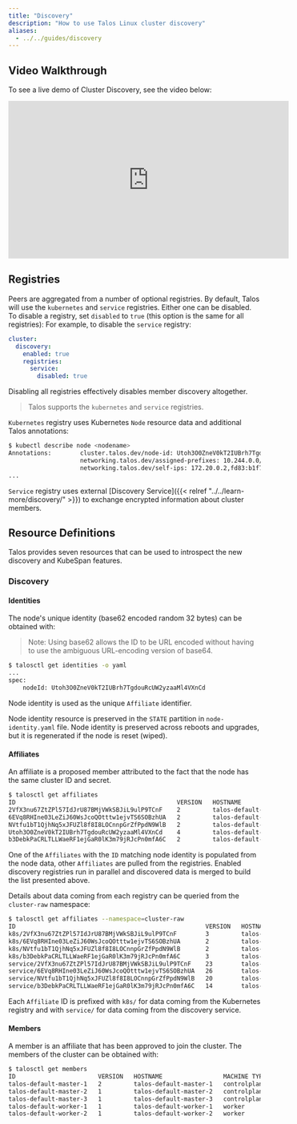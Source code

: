 ```yaml
---
title: "Discovery"
description: "How to use Talos Linux cluster discovery"
aliases:
  - ../../guides/discovery
---
```


## Video Walkthrough

To see a live demo of Cluster Discovery, see the video below:

<iframe width="560" height="315" src="https://www.youtube.com/embed/GCBTrHhjawY" frameborder="0" allow="accelerometer; autoplay; clipboard-write; encrypted-media; gyroscope; picture-in-picture" allowfullscreen></iframe>

## Registries

Peers are aggregated from a number of optional registries.
By default, Talos will use the `kubernetes` and `service` registries.
Either one can be disabled.
To disable a registry, set `disabled` to `true` (this option is the same for all registries):
For example, to disable the `service` registry:

```yaml
cluster:
  discovery:
    enabled: true
    registries:
      service:
        disabled: true
```

Disabling all registries effectively disables member discovery altogether.

> Talos supports the `kubernetes` and `service` registries.

`Kubernetes` registry uses Kubernetes `Node` resource data and additional Talos annotations:

```sh
$ kubectl describe node <nodename>
Annotations:        cluster.talos.dev/node-id: Utoh3O0ZneV0kT2IUBrh7TgdouRcUW2yzaaMl4VXnCd
                    networking.talos.dev/assigned-prefixes: 10.244.0.0/32,10.244.0.1/24
                    networking.talos.dev/self-ips: 172.20.0.2,fd83:b1f7:fcb5:2802:8c13:71ff:feaf:7c94
...
```

`Service` registry uses external [Discovery Service]({{< relref "../../learn-more/discovery/" >}}) to exchange encrypted information about cluster members.

## Resource Definitions

Talos provides seven resources that can be used to introspect the new discovery and KubeSpan features.

### Discovery

#### Identities

The node's unique identity (base62 encoded random 32 bytes) can be obtained with:

> Note: Using base62 allows the ID to be URL encoded without having to use the ambiguous URL-encoding version of base64.

```sh
$ talosctl get identities -o yaml
...
spec:
    nodeId: Utoh3O0ZneV0kT2IUBrh7TgdouRcUW2yzaaMl4VXnCd
```

Node identity is used as the unique `Affiliate` identifier.

Node identity resource is preserved in the `STATE` partition in `node-identity.yaml` file.
Node identity is preserved across reboots and upgrades, but it is regenerated if the node is reset (wiped).

#### Affiliates

An affiliate is a proposed member attributed to the fact that the node has the same cluster ID and secret.

```sh
$ talosctl get affiliates
ID                                             VERSION   HOSTNAME                 MACHINE TYPE   ADDRESSES
2VfX3nu67ZtZPl57IdJrU87BMjVWkSBJiL9ulP9TCnF    2         talos-default-master-2   controlplane   ["172.20.0.3","fd83:b1f7:fcb5:2802:986b:7eff:fec5:889d"]
6EVq8RHIne03LeZiJ60WsJcoQOtttw1ejvTS6SOBzhUA   2         talos-default-worker-1   worker         ["172.20.0.5","fd83:b1f7:fcb5:2802:cc80:3dff:fece:d89d"]
NVtfu1bT1QjhNq5xJFUZl8f8I8LOCnnpGrZfPpdN9WlB   2         talos-default-worker-2   worker         ["172.20.0.6","fd83:b1f7:fcb5:2802:2805:fbff:fe80:5ed2"]
Utoh3O0ZneV0kT2IUBrh7TgdouRcUW2yzaaMl4VXnCd    4         talos-default-master-1   controlplane   ["172.20.0.2","fd83:b1f7:fcb5:2802:8c13:71ff:feaf:7c94"]
b3DebkPaCRLTLLWaeRF1ejGaR0lK3m79jRJcPn0mfA6C   2         talos-default-master-3   controlplane   ["172.20.0.4","fd83:b1f7:fcb5:2802:248f:1fff:fe5c:c3f"]
```

One of the `Affiliates` with the `ID` matching node identity is populated from the node data, other `Affiliates` are pulled from the registries.
Enabled discovery registries run in parallel and discovered data is merged to build the list presented above.

Details about data coming from each registry can be queried from the `cluster-raw` namespace:

```sh
$ talosctl get affiliates --namespace=cluster-raw
ID                                                     VERSION   HOSTNAME                 MACHINE TYPE   ADDRESSES
k8s/2VfX3nu67ZtZPl57IdJrU87BMjVWkSBJiL9ulP9TCnF        3         talos-default-master-2   controlplane   ["172.20.0.3","fd83:b1f7:fcb5:2802:986b:7eff:fec5:889d"]
k8s/6EVq8RHIne03LeZiJ60WsJcoQOtttw1ejvTS6SOBzhUA       2         talos-default-worker-1   worker         ["172.20.0.5","fd83:b1f7:fcb5:2802:cc80:3dff:fece:d89d"]
k8s/NVtfu1bT1QjhNq5xJFUZl8f8I8LOCnnpGrZfPpdN9WlB       2         talos-default-worker-2   worker         ["172.20.0.6","fd83:b1f7:fcb5:2802:2805:fbff:fe80:5ed2"]
k8s/b3DebkPaCRLTLLWaeRF1ejGaR0lK3m79jRJcPn0mfA6C       3         talos-default-master-3   controlplane   ["172.20.0.4","fd83:b1f7:fcb5:2802:248f:1fff:fe5c:c3f"]
service/2VfX3nu67ZtZPl57IdJrU87BMjVWkSBJiL9ulP9TCnF    23        talos-default-master-2   controlplane   ["172.20.0.3","fd83:b1f7:fcb5:2802:986b:7eff:fec5:889d"]
service/6EVq8RHIne03LeZiJ60WsJcoQOtttw1ejvTS6SOBzhUA   26        talos-default-worker-1   worker         ["172.20.0.5","fd83:b1f7:fcb5:2802:cc80:3dff:fece:d89d"]
service/NVtfu1bT1QjhNq5xJFUZl8f8I8LOCnnpGrZfPpdN9WlB   20        talos-default-worker-2   worker         ["172.20.0.6","fd83:b1f7:fcb5:2802:2805:fbff:fe80:5ed2"]
service/b3DebkPaCRLTLLWaeRF1ejGaR0lK3m79jRJcPn0mfA6C   14        talos-default-master-3   controlplane   ["172.20.0.4","fd83:b1f7:fcb5:2802:248f:1fff:fe5c:c3f"]
```

Each `Affiliate` ID is prefixed with `k8s/` for data coming from the Kubernetes registry and with `service/` for data coming from the discovery service.

#### Members

A member is an affiliate that has been approved to join the cluster.
The members of the cluster can be obtained with:

```sh
$ talosctl get members
ID                       VERSION   HOSTNAME                 MACHINE TYPE   OS                ADDRESSES
talos-default-master-1   2         talos-default-master-1   controlplane   Talos ({{< release >}})   ["172.20.0.2","fd83:b1f7:fcb5:2802:8c13:71ff:feaf:7c94"]
talos-default-master-2   1         talos-default-master-2   controlplane   Talos ({{< release >}})   ["172.20.0.3","fd83:b1f7:fcb5:2802:986b:7eff:fec5:889d"]
talos-default-master-3   1         talos-default-master-3   controlplane   Talos ({{< release >}})   ["172.20.0.4","fd83:b1f7:fcb5:2802:248f:1fff:fe5c:c3f"]
talos-default-worker-1   1         talos-default-worker-1   worker         Talos ({{< release >}})   ["172.20.0.5","fd83:b1f7:fcb5:2802:cc80:3dff:fece:d89d"]
talos-default-worker-2   1         talos-default-worker-2   worker         Talos ({{< release >}})   ["172.20.0.6","fd83:b1f7:fcb5:2802:2805:fbff:fe80:5ed2"]
```
